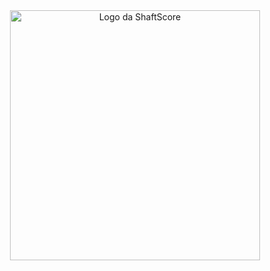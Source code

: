 <div class="center" align="center">
    <img src="https://static.shaftscore.com/wp-content/uploads/2021/07/logo-shaftscore-site-outubro-2022.png" alt="Logo da ShaftScore" style="width: 400px;"/>
</div>
